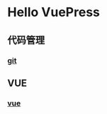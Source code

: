<!--
 * @Author: xx
 * @Date: 2021-06-17 15:28:29
 * @LastEditors: 青峰
 * @LastEditTime: 2021-06-22 16:57:01
 * @FilePath: /vue-press/docs/README.md
-->

# Hello VuePress

## 代码管理

### [git](/git)

## VUE

### [vue](/vue)
